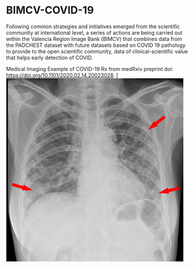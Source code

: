 # BIMCV-COVID-19
Following common strategies and initiatives emerged from the scientific community at international level, a series of actions are being carried out within the Valencia Region Image Bank (BIMCV) that combines data from the PADCHEST dataset with future datasets based on COVID 19 pathology to provide to the open scientific community, data of clinical-scientific value that helps early detection of COVID.

Medical Imaging Example of COVID-19 Rx from medRxiv preprint doi: https://doi.org/10.1101/2020.02.14.20023028.
[ ![ChestRX-COVID](https://github.com/BIMCV-CSUSP/BIMCV-COVID-19/blob/master/chestRx/chest%20radiography.gif)
